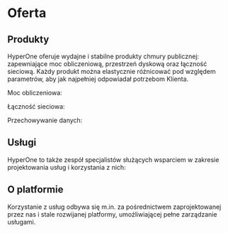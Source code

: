 # Oferta

## Produkty

HyperOne oferuje wydajne i stabilne produkty chmury publicznej: zapewniające moc obliczeniową, przestrzeń dyskową oraz łączność sieciową. Każdy produkt można elastycznie różnicować pod względem parametrów, aby jak najpełniej odpowiadał potrzebom Klienta.

Moc obliczeniowa:

<PageList path_re="/resource/compute/."/>

Łączność sieciowa:

<PageList path_re="/resource/networking/."/>

Przechowywanie danych:

<PageList path_re="/resource/storage/."/>

## Usługi

HyperOne to także zespół specjalistów służących wsparciem w zakresie projektowania usług i korzystania z nich:

<PageList path_re="/services/."/>

## O platformie

Korzystanie z usług odbywa się m.in. za pośrednictwem zaprojektowanej przez nas i stale rozwijanej platformy, umożliwiającej pełne zarządzanie usługami.
